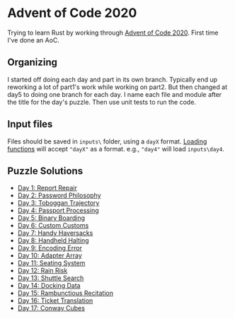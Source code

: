 # Advent of Code 2020
Trying to learn Rust by working through [Advent of Code 2020](https://adventofcode.com/2020/). First time I've done an AoC.

## Organizing

I started off doing each day and part in its own branch. Typically end up reworking a lot of part1's work while working on part2. But then changed at day5 to doing one branch for each day. I name each file and module after the title for the day's puzzle. Then use unit tests to run the code.

## Input files

Files should be saved in `inputs\` folder, using a `dayX` format. [Loading functions](src/input_utils.rs) will accept `"dayX"` as a format. e.g., `"day4"` will load `inputs\day4`.

## Puzzle Solutions

- [Day 1: Report Repair](src/report_repair.rs)
- [Day 2: Password Philosophy](src/password_philosophy.rs)
- [Day 3: Toboggan Trajectory](src/toboggan_trajectory.rs)
- [Day 4: Passport Processing](src/passport_processing.rs)
- [Day 5: Binary Boarding](src/binary_boarding.rs)
- [Day 6: Custom Customs](src/custom_customs.rs)
- [Day 7: Handy Haversacks](src/handy_haversacks.rs)
- [Day 8: Handheld Halting](src/handheld_halting.rs)
- [Day 9: Encoding Error](src/encoding_error.rs)
- [Day 10: Adapter Array](src/adapter_array.rs)
- [Day 11: Seating System](src/seating_system.rs)
- [Day 12: Rain Risk](src/rain_risk.rs)
- [Day 13: Shuttle Search](src/shuttle_search.rs)
- [Day 14: Docking Data](src/docking_data.rs)
- [Day 15: Rambunctious Recitation](src/rambunctious_recitation.rs)
- [Day 16: Ticket Translation](src/ticket_translation.rs)
- [Day 17: Conway Cubes](src/conway_cubes.rs)
